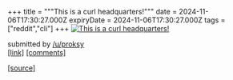 +++
title = """This is a curl headquarters!"""
date = 2024-11-06T17:30:27.000Z
expiryDate = 2024-11-06T17:30:27.000Z
tags = ["reddit","cli"]
+++
[![This is a curl headquarters!](https://preview.redd.it/45hzsf3kgbzd1.jpeg?width=640&crop=smart&auto=webp&s=a9da29da9a094229a53b870def8cd27ff123f9cf "This is a curl headquarters!")](https://www.reddit.com/r/commandline/comments/1gl3ymz/this_is_a_curl_headquarters/)

submitted by [/u/proksy](https://www.reddit.com/user/proksy)  
[\[link\]](https://i.redd.it/45hzsf3kgbzd1.jpeg) [\[comments\]](https://www.reddit.com/r/commandline/comments/1gl3ymz/this_is_a_curl_headquarters/)

[[source]](https://www.reddit.com/r/commandline/comments/1gl3ymz/this_is_a_curl_headquarters/)
